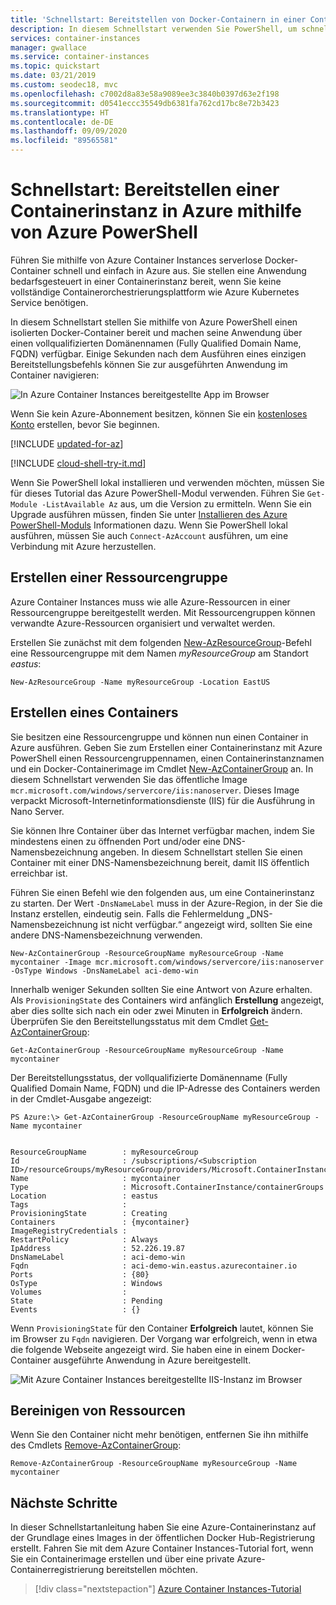 ```yaml
---
title: 'Schnellstart: Bereitstellen von Docker-Containern in einer Containerinstanz– PowerShell'
description: In diesem Schnellstart verwenden Sie PowerShell, um schnell eine containerbasierte Web-App bereitzustellen, die in einer isolierten Azure-Containerinstanz ausgeführt wird.
services: container-instances
manager: gwallace
ms.service: container-instances
ms.topic: quickstart
ms.date: 03/21/2019
ms.custom: seodec18, mvc
ms.openlocfilehash: c7002d8a83e58a9089ee3c3840b0397d63e2f198
ms.sourcegitcommit: d0541eccc35549db6381fa762cd17bc8e72b3423
ms.translationtype: HT
ms.contentlocale: de-DE
ms.lasthandoff: 09/09/2020
ms.locfileid: "89565581"
---
```

# <a name="quickstart-deploy-a-container-instance-in-azure-using-azure-powershell"></a>Schnellstart: Bereitstellen einer Containerinstanz in Azure mithilfe von Azure PowerShell

Führen Sie mithilfe von Azure Container Instances serverlose Docker-Container schnell und einfach in Azure aus. Sie stellen eine Anwendung bedarfsgesteuert in einer Containerinstanz bereit, wenn Sie keine vollständige Containerorchestrierungsplattform wie Azure Kubernetes Service benötigen.

In diesem Schnellstart stellen Sie mithilfe von Azure PowerShell einen isolierten Docker-Container bereit und machen seine Anwendung über einen vollqualifizierten Domänennamen (Fully Qualified Domain Name, FQDN) verfügbar. Einige Sekunden nach dem Ausführen eines einzigen Bereitstellungsbefehls können Sie zur ausgeführten Anwendung im Container navigieren:

![In Azure Container Instances bereitgestellte App im Browser][qs-powershell-01]

Wenn Sie kein Azure-Abonnement besitzen, können Sie ein [kostenloses Konto](https://azure.microsoft.com/free/) erstellen, bevor Sie beginnen.

[!INCLUDE [updated-for-az](../../includes/updated-for-az.md)]

[!INCLUDE [cloud-shell-try-it.md](../../includes/cloud-shell-try-it.md)]

Wenn Sie PowerShell lokal installieren und verwenden möchten, müssen Sie für dieses Tutorial das Azure PowerShell-Modul verwenden. Führen Sie `Get-Module -ListAvailable Az` aus, um die Version zu ermitteln. Wenn Sie ein Upgrade ausführen müssen, finden Sie unter [Installieren des Azure PowerShell-Moduls](/powershell/azure/install-Az-ps) Informationen dazu. Wenn Sie PowerShell lokal ausführen, müssen Sie auch `Connect-AzAccount` ausführen, um eine Verbindung mit Azure herzustellen.

## <a name="create-a-resource-group"></a>Erstellen einer Ressourcengruppe

Azure Container Instances muss wie alle Azure-Ressourcen in einer Ressourcengruppe bereitgestellt werden. Mit Ressourcengruppen können verwandte Azure-Ressourcen organisiert und verwaltet werden.

Erstellen Sie zunächst mit dem folgenden [New-AzResourceGroup][New-AzResourceGroup]-Befehl eine Ressourcengruppe mit dem Namen *myResourceGroup* am Standort *eastus*:

 ```azurepowershell-interactive
New-AzResourceGroup -Name myResourceGroup -Location EastUS
```

## <a name="create-a-container"></a>Erstellen eines Containers

Sie besitzen eine Ressourcengruppe und können nun einen Container in Azure ausführen. Geben Sie zum Erstellen einer Containerinstanz mit Azure PowerShell einen Ressourcengruppennamen, einen Containerinstanznamen und ein Docker-Containerimage im Cmdlet [New-AzContainerGroup][New-AzContainerGroup] an. In diesem Schnellstart verwenden Sie das öffentliche Image `mcr.microsoft.com/windows/servercore/iis:nanoserver`. Dieses Image verpackt Microsoft-Internetinformationsdienste (IIS) für die Ausführung in Nano Server.

Sie können Ihre Container über das Internet verfügbar machen, indem Sie mindestens einen zu öffnenden Port und/oder eine DNS-Namensbezeichnung angeben. In diesem Schnellstart stellen Sie einen Container mit einer DNS-Namensbezeichnung bereit, damit IIS öffentlich erreichbar ist.

Führen Sie einen Befehl wie den folgenden aus, um eine Containerinstanz zu starten. Der Wert `-DnsNameLabel` muss in der Azure-Region, in der Sie die Instanz erstellen, eindeutig sein. Falls die Fehlermeldung „DNS-Namensbezeichnung ist nicht verfügbar.“ angezeigt wird, sollten Sie eine andere DNS-Namensbezeichnung verwenden.

 ```azurepowershell-interactive
New-AzContainerGroup -ResourceGroupName myResourceGroup -Name mycontainer -Image mcr.microsoft.com/windows/servercore/iis:nanoserver -OsType Windows -DnsNameLabel aci-demo-win
```

Innerhalb weniger Sekunden sollten Sie eine Antwort von Azure erhalten. Als `ProvisioningState` des Containers wird anfänglich **Erstellung** angezeigt, aber dies sollte sich nach ein oder zwei Minuten in **Erfolgreich** ändern. Überprüfen Sie den Bereitstellungsstatus mit dem Cmdlet [Get-AzContainerGroup][Get-AzContainerGroup]:

 ```azurepowershell-interactive
Get-AzContainerGroup -ResourceGroupName myResourceGroup -Name mycontainer
```

Der Bereitstellungsstatus, der vollqualifizierte Domänenname (Fully Qualified Domain Name, FQDN) und die IP-Adresse des Containers werden in der Cmdlet-Ausgabe angezeigt:

```console
PS Azure:\> Get-AzContainerGroup -ResourceGroupName myResourceGroup -Name mycontainer


ResourceGroupName        : myResourceGroup
Id                       : /subscriptions/<Subscription ID>/resourceGroups/myResourceGroup/providers/Microsoft.ContainerInstance/containerGroups/mycontainer
Name                     : mycontainer
Type                     : Microsoft.ContainerInstance/containerGroups
Location                 : eastus
Tags                     :
ProvisioningState        : Creating
Containers               : {mycontainer}
ImageRegistryCredentials :
RestartPolicy            : Always
IpAddress                : 52.226.19.87
DnsNameLabel             : aci-demo-win
Fqdn                     : aci-demo-win.eastus.azurecontainer.io
Ports                    : {80}
OsType                   : Windows
Volumes                  :
State                    : Pending
Events                   : {}
```

Wenn `ProvisioningState` für den Container **Erfolgreich** lautet, können Sie im Browser zu `Fqdn` navigieren. Der Vorgang war erfolgreich, wenn in etwa die folgende Webseite angezeigt wird. Sie haben eine in einem Docker-Container ausgeführte Anwendung in Azure bereitgestellt.

![Mit Azure Container Instances bereitgestellte IIS-Instanz im Browser][qs-powershell-01]

## <a name="clean-up-resources"></a>Bereinigen von Ressourcen

Wenn Sie den Container nicht mehr benötigen, entfernen Sie ihn mithilfe des Cmdlets [Remove-AzContainerGroup][Remove-AzContainerGroup]:

 ```azurepowershell-interactive
Remove-AzContainerGroup -ResourceGroupName myResourceGroup -Name mycontainer
```

## <a name="next-steps"></a>Nächste Schritte

In dieser Schnellstartanleitung haben Sie eine Azure-Containerinstanz auf der Grundlage eines Images in der öffentlichen Docker Hub-Registrierung erstellt. Fahren Sie mit dem Azure Container Instances-Tutorial fort, wenn Sie ein Containerimage erstellen und über eine private Azure-Containerregistrierung bereitstellen möchten.

> [!div class="nextstepaction"]
> [Azure Container Instances-Tutorial](./container-instances-tutorial-prepare-app.md)

<!-- IMAGES -->
[qs-powershell-01]: ./media/container-instances-quickstart-powershell/qs-powershell-01.png

<!-- LINKS -->
[New-AzResourceGroup]: /powershell/module/az.resources/new-Azresourcegroup
[New-AzContainerGroup]: /powershell/module/az.containerinstance/new-Azcontainergroup
[Get-AzContainerGroup]: /powershell/module/az.containerinstance/get-Azcontainergroup
[Remove-AzContainerGroup]: /powershell/module/az.containerinstance/remove-Azcontainergroup
